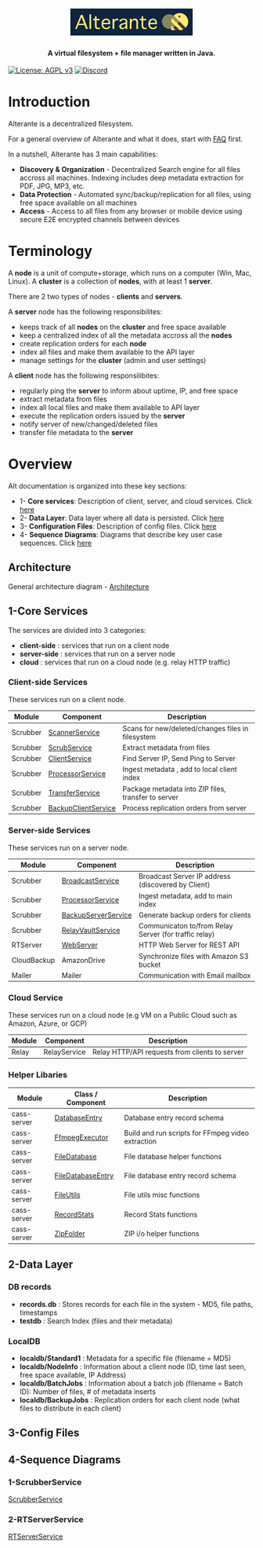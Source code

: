 <h1 align="center">
  <br>
  <img src="https://github.com/sync-different/.github/blob/main/alt-logo.png" alt="Alterante Core" width="250">
</h1>
<h4 align="center">A virtual filesystem + file manager written in Java.
</h4>

[![License: AGPL v3](https://img.shields.io/badge/License-AGPL_v3-blue.svg)](https://www.gnu.org/licenses/agpl-3.0)
[![Discord](https://img.shields.io/discord/1153355258236502046)](https://discord.com/invite/Gjw9sqYuUY)

# Introduction

Alterante is a decentralized filesystem.

For a general overview of Alterante and what it does, start with [FAQ](https://www.hivebot.co/faq.html) first.

In a nutshell, Alterante has 3 main capabilities:

* **Discovery & Organization** - Decentralized Search engine for all files accross all machines. Indexing includes deep metadata extraction for PDF, JPG, MP3, etc.
* **Data Protection** - Automated sync/backup/replication for all files, using free space available on all machines
* **Access** - Access to all files from any browser or mobile device using secure E2E encrypted channels between devices

# Terminology

A **node** is a unit of compute+storage, which runs on a computer (Win, Mac, Linux). A **cluster** is a collection of **nodes**, with at least 1 **server**.

There are 2 two types of nodes - **clients** and **servers**. 

A **server** node has the following responsibilites:

* keeps track of all **nodes** on the **cluster** and free space available
* keep a centralized index of all the metadata accross all the **nodes**
* create replication orders for each **node**
* index all files and make them available to the API layer
* manage settings for the **cluster** (admin and user settings)

A **client** node has the following responsilibites:

* regularly ping the **server** to inform about uptime, IP, and free space
* extract metadata from files
* index all local files and make them available to API layer
* execute the replication orders issued by the **server**
* notify server of new/changed/deleted files
* transfer file metadata to the **server**

# Overview

Alt documentation is organized into these key sections:

* 1- **Core services**: Description of client, server, and cloud services. Click [here](#core-services)
* 2- **Data Layer**: Data layer where all data is persisted. Click [here](#data-layer)
* 3- **Configuration Files**: Description of config files. Click [here](#config-files)
* 4- **Sequence Diagrams**: Diagrams that describe key user case sequences. Click [here](#diagrams)

## Architecture
General architecture diagram - [Architecture](Architecture.md)

## <a name="core-services"></a>1-Core Services

The services are divided into 3 categories:

* **client-side** : services that run on a client node
* **server-side** : services that run on a server node
* **cloud** : services that run on a cloud node (e.g. relay HTTP traffic) 

### Client-side Services

These services run on a client node.

Module   | Component           | Description
---------| --------------      | -------------
Scrubber | [ScannerService](ScannerService.md)           | Scans for new/deleted/changes files in filesystem
Scrubber | [ScrubService](ScrubService.md)               | Extract metadata from files
Scrubber | [ClientService](ClientService.md)             | Find Server IP, Send Ping to Server
Scrubber | [ProcessorService](ProcessorService.md)       | Ingest metadata , add to local client index
Scrubber | [TransferService](TransferService.md)         | Package metadata into ZIP files, transfer to server
Scrubber | [BackupClientService](BackupClientService.md) | Process replication orders from server

### Server-side Services

These services run on a server node.

Module      | Component           | Description
----------- | -----------------   | -------------
Scrubber    | [BroadcastService](BroadcastService.md)                        | Broadcast Server IP address (discovered by Client)
Scrubber    | [ProcessorService](ProcessorService.md) | Ingest metadata, add to main index
Scrubber    | [BackupServerService](BackupServerService.md)                     | Generate backup orders for clients
Scrubber    | [RelayVaultService](RelayVaultService.md)                     | Communicaton to/from Relay Server (for traffic relay)
RTServer    | [WebServer](WebServer.md)                               | HTTP Web Server for REST API
CloudBackup | AmazonDrive                             | Synchronize files with Amazon S3 bucket
Mailer      | Mailer                                  | Communication with Email mailbox

### Cloud Service

These services run on a cloud node (e.g VM on a Public Cloud such as Amazon, Azure, or GCP)

Module    | Component             | Description
--------- | --------------        | -------------
Relay     | RelayService          | Relay HTTP/API requests from clients to server


### Helper Libaries

Module      | Class / Component         | Description
----------- | -----------------   		| -------------
cass-server | [DatabaseEntry](DatabaseEntry.md)	 			| Database entry record schema
cass-server | [FfmpegExecutor](FfmpegExecutor.md) 				| Build and run scripts for FFmpeg video extraction
cass-server | [FileDatabase](FileDatabase.md)   				| File database helper functions
cass-server | [FileDatabaseEntry](FileDatabaseEntry.md)  		 	| File database entry record schema
cass-server | [FileUtils](FileUtils.md)   					| File utils misc functions
cass-server | [RecordStats](RecordStats.md) 					| Record Stats functions
cass-server | [ZipFolder](ZipFolder.md)   					| ZIP i/o helper functions

## <a name="data-layer"></a>2-Data Layer

### DB records
* **records.db** : Stores records for each file in the system - MD5, file paths, timestamps
* **testdb** : Search Index (files and their metadata)

### LocalDB
* **localdb/Standard1** : Metadata for a specific file (filename = MD5)
* **localdb/NodeInfo**  : Information about a client node (ID, time last seen, free space available, IP Address)
* **localdb/BatchJobs** : Information about a batch job (filename = Batch ID): Number of files, # of metadata inserts
* **localdb/BackupJobs** : Replication orders for each client node (what files to distribute in each client)


## <a name="config-files"></a>3-Config Files

## <a name="diagrams"></a>4-Sequence Diagrams

### 1-ScrubberService
[ScrubberService](ScrubberService.md)

### 2-RTServerService
[RTServerService](RTServerService.md)
